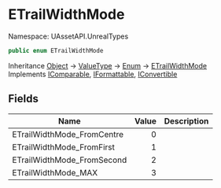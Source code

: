 # ETrailWidthMode

Namespace: UAssetAPI.UnrealTypes

```csharp
public enum ETrailWidthMode
```

Inheritance [Object](https://docs.microsoft.com/en-us/dotnet/api/system.object) → [ValueType](https://docs.microsoft.com/en-us/dotnet/api/system.valuetype) → [Enum](https://docs.microsoft.com/en-us/dotnet/api/system.enum) → [ETrailWidthMode](./uassetapi.unrealtypes.etrailwidthmode.md)<br>
Implements [IComparable](https://docs.microsoft.com/en-us/dotnet/api/system.icomparable), [IFormattable](https://docs.microsoft.com/en-us/dotnet/api/system.iformattable), [IConvertible](https://docs.microsoft.com/en-us/dotnet/api/system.iconvertible)

## Fields

| Name | Value | Description |
| --- | --: | --- |
| ETrailWidthMode_FromCentre | 0 |  |
| ETrailWidthMode_FromFirst | 1 |  |
| ETrailWidthMode_FromSecond | 2 |  |
| ETrailWidthMode_MAX | 3 |  |
